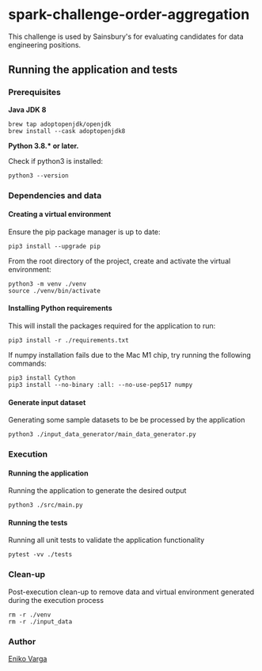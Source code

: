 # spark-challenge-order-aggregation

This challenge is used by Sainsbury's for evaluating candidates for data engineering positions.

## Running the application and tests

### Prerequisites
**Java JDK 8**

```
brew tap adoptopenjdk/openjdk
brew install --cask adoptopenjdk8
```

**Python 3.8.\* or later.**

Check if python3 is installed:

```
python3 --version
```

### Dependencies and data

#### Creating a virtual environment
Ensure the pip package manager is up to date:

```
pip3 install --upgrade pip
```

From the root directory of the project, create and activate the virtual environment:

```
python3 -m venv ./venv
source ./venv/bin/activate
```

#### Installing Python requirements
This will install the packages required for the application to run:

```
pip3 install -r ./requirements.txt
```

If numpy installation fails due to the Mac M1 chip, try running the following commands:
```
pip3 install Cython
pip3 install --no-binary :all: --no-use-pep517 numpy
```

#### Generate input dataset
Generating some sample datasets to be be processed by the application
```
python3 ./input_data_generator/main_data_generator.py
```


### Execution

#### Running the application
Running the application to generate the desired output
```
python3 ./src/main.py
```

#### Running the tests
Running all unit tests to validate the application functionality
```
pytest -vv ./tests
```

### Clean-up
Post-execution clean-up to remove data and virtual environment generated during the execution process
```
rm -r ./venv
rm -r ./input_data
```

### Author
[Eniko Varga](eniko.varga@live.com)